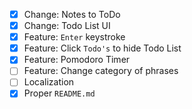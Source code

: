 - [x] Change: Notes to ToDo
- [x] Change: Todo List UI
- [x] Feature: `Enter` keystroke
- [x] Feature: Click `Todo's` to hide Todo List
- [x] Feature: Pomodoro Timer
- [ ] Feature: Change category of phrases
- [ ] Localization
- [x] Proper `README.md`
